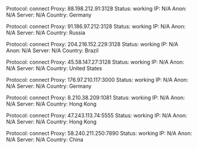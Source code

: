Protocol: connect
Proxy: 88.198.212.91:3128
Status: working
IP: N/A
Anon: N/A
Server: N/A
Country: Germany

Protocol: connect
Proxy: 91.186.97.212:3128
Status: working
IP: N/A
Anon: N/A
Server: N/A
Country: Russia

Protocol: connect
Proxy: 204.216.152.229:3128
Status: working
IP: N/A
Anon: N/A
Server: N/A
Country: Brazil

Protocol: connect
Proxy: 45.58.147.27:3128
Status: working
IP: N/A
Anon: N/A
Server: N/A
Country: United States

Protocol: connect
Proxy: 176.97.210.117:3000
Status: working
IP: N/A
Anon: N/A
Server: N/A
Country: Germany

Protocol: connect
Proxy: 8.210.38.209:1081
Status: working
IP: N/A
Anon: N/A
Server: N/A
Country: Hong Kong

Protocol: connect
Proxy: 47.243.113.74:5555
Status: working
IP: N/A
Anon: N/A
Server: N/A
Country: Hong Kong

Protocol: connect
Proxy: 58.240.211.250:7890
Status: working
IP: N/A
Anon: N/A
Server: N/A
Country: China

